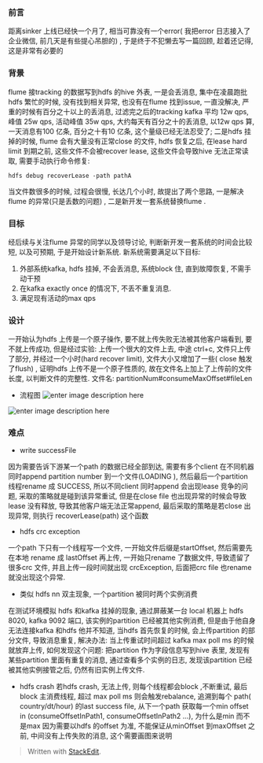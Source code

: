 ### 前言
距离sinker 上线已经快一个月了, 相当可靠没有一个error( 我把error 日志接入了企业微信, 前几天是有些提心吊胆的) , 于是终于不犯懒去写一篇回顾, 趁着还记得, 这是非常有必要的
### 背景
flume 接tracking 的数据写到hdfs 的hive 外表, 一是会丢消息, 集中在凌晨跑批 hdfs 繁忙的时候, 没有找到相关异常, 也没有在flume 找到issue, 一直没解决, 严重的时候有百分之十以上的丢消息, 过滤完之后的tracking kafka 平均 12w qps, 峰值 25w qps, 活动峰值 35w qps, 大约每天有百分之十的丢消息, 以12w qps 算, 一天消息有100 亿条, 百分之十有10 亿条, 这个量级已经无法忍受了; 二是hdfs 挂掉的时候, flume 会有大量没有正常close 的文件, hdfs 恢复之后, 在lease hard limit 到期之前, 这些文件不会被recover lease, 这些文件会导致hive 无法正常读取, 需要手动执行命令修复: 
```
hdfs debug recoverLease -path pathA
```
当文件数很多的时候, 过程会很慢, 长达几个小时, 
 故提出了两个思路, 一是解决flume 的异常(只是丢数的问题) , 二是新开发一套系统替换flume . 

### 目标
经后续与关注flume 异常的同学以及领导讨论, 判断新开发一套系统的时间会比较短, 以及可预期, 于是开始设计新系统. 新系统需要满足以下目标: 
1. 外部系统kafka, hdfs 挂掉, 不会丢消息, 系统block 住, 直到故障恢复, 不需手动干预
2. 在kafka exactly once 的情况下, 不丢不重复消息. 
3. 满足现有活动的max qps

### 设计
一开始认为hdfs 上传是一个原子操作, 要不就上传失败无法被其他客户端看到, 要不就上传成功, 但是经过实验: 上传一个很大的文件上去, 中途 ctrl+c, 文件只上传了部分, 并经过一个小时(hard recover limit), 文件大小又增加了一些( close 触发了flush) , 证明hdfs 上传不是一个原子性质的, 故在文件名上加上了上传前的文件长度, 以判断文件的完整性. 文件名: partitionNum#consumeMaxOffset#fileLen

* 流程图
![enter image description here](https://drive.google.com/file/d/1fiDEGMxJmxxdXbhpOPy5dbZLEykKs25H/view?usp=sharing)


![enter image description here](https://drive.google.com/uc?id=1Kq1N5-yNbLI1dCdcRCRDCoLJQfpt8S6X)

### 难点
* write successFile 

因为需要告诉下游某一个path 的数据已经全部到达, 需要有多个client 在不同机器同时append partition number 到一个文件(LOADING ), 然后最后一个partition 线程rename 成 SUCCESS, 所以不同client 同时append 会出现lease 竞争的问题, 采取的策略就是碰到该异常重试, 但是在close file 也出现异常的时候会导致lease 没有释放, 导致其他客户端无法正常append, 最后采取的策略是若close 出现异常, 则执行 recoverLease(path) 这个函数

* hdfs crc exception

一个path 下只有一个线程写一个文件, 一开始文件后缀是startOffset, 然后需要先在本地 rename 成 lastOffset 再上传, 一开始只rename 了数据文件, 导致遗留了很多crc 文件, 并且上传一段时间就出现 crcException, 后面把crc file 也rename 就没出现这个异常. 

* 类似 hdfs nn 双主现象, 一个partition 被同时两个实例消费

在测试环境模拟 hdfs 和kafka 挂掉的现象, 通过屏蔽某一台 local 机器上 hdfs 8020, kafka 9092 端口, 该实例的partition 已经被其他实例消费, 但是由于他自身无法连接kafka 和hdfs 他并不知道, 当hdfs 首先恢复的时候, 会上传partition 的部分文件, 导致消息重复, 解决办法: 当上传重试时间超过 kafka max poll ms 的时候就放弃上传, 如何发现这个问题: 把partition 作为字段信息写到hive 表里, 发现有某些partition 里面有重复的消息, 通过查看多个实例的日志, 发现该partition 已经被其他实例接管之后, 仍然有旧实例上传文件. 

* hdfs crash
若hdfs crash, 无法上传, 则每个线程都会block ,不断重试, 最后block 主消费线程, 超过 max poll ms 则会触发rebalance, 追溯到每个 path( country/dt/hour) 的last success file, 从下一个path 获取每一个min offset in (consumeOffsetInPath1, consumeOffsetInPath2 ...), 为什么是min 而不是max 因为需要以hdfs 的offset 为准, 不能保证从minOffset 到maxOffset 之前, 中间没有上传失败的消息, 这个需要画图来说明
> Written with [StackEdit](https://stackedit.io/).

<!--stackedit_data:
eyJoaXN0b3J5IjpbMTg5NTc2ODM5OCwyMDY1OTMzODUsLTEyNj
IwNTEyODAsNDIzOTkzNzkwLDEzMTEzNTQxNTEsMTIzMjY3MzA0
MywtMTA1ODc2ODY0NSwtMTMxMDM4OTg3LC0xODkyNDYzNTY4LC
0xOTk2NDY0MjQ5LDE4Nzk5MzE3MTMsLTgwNDQ2NDI4NSwtMTg2
OTk1NDkxNywxOTI4MTYyNDQxXX0=
-->